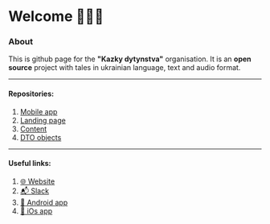# Welcome 🖖🇺🇦

### About
This is github page for the **"Kazky dytynstva"** organisation.
It is an **open source** project with tales in ukrainian language, text and audio format.


------- 

#### Repositories:
1. [Mobile app](https://github.com/kazky-dytynstva/mobile-app)
2. [Landing page](https://github.com/kazky-dytynstva/web)
3. [Content](https://github.com/kazky-dytynstva/content)
4. [DTO objects](https://github.com/kazky-dytynstva/dto)

------- 

#### Useful links:
1. [🌐 Website](https://kazky.net)
2. [📬 Slack](https://kazky.slack.com/)
3. [🤖 Android app](https://play.google.com/store/apps/details?id=ua.andriyantonov.tales)
4. [🍏 iOs app](https://apps.apple.com/app/id1513020180)
